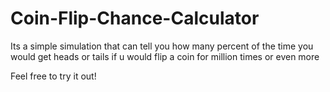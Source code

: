 # Coin-Flip-Chance-Calculator

Its a simple simulation that can tell you how many percent of the time you would get heads or tails if u would flip a coin for million times or even more

Feel free to try it out!
